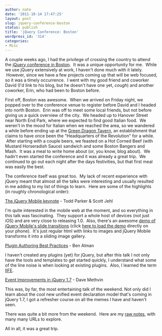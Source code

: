 ```yaml
---
author: nate
date: '2011-10-14 17:47:25'
layout: post
slug: jquery-conference-boston
status: publish
title: 'jQuery Conference: Boston'
wordpress_id: '314'
categories:
- Misc
---
```


A couple weeks ago, I had the privilege of crossing the country to attend the <a href="http://events.jquery.org/2011/boston/">jQuery conference in Boston</a>.  It was a unique opportunity for me.  While we use jQuery extensively at work, I haven't done much with it lately.  However, since we have a few projects coming up that will be web focused, so it was a timely occurrence.  I went with my good friend and coworker David (I'd link to his blog, but he doesn't have one yet, *cough*) and another coworker, Erin, who had been to Boston before.

First off, Boston was awesome.  When we arrived on Friday night, we popped over to the conference venue to register before David and I headed into north Boston.  Erin was off to meet some local friends, but not before giving us a quick overview of the city.  We headed up to Hanover Street near North End Park, where we expected to find good Italian food.  We weren't in the mood for Italian when we reached the area, so we wandered a while before ending up at the <a href="http://greendragonboston.com/">Green Dragon Tavern</a>, an establishment that claims to have once been the "Headquarters of the Revolution" for a while.  After starting with a couple beers, we feasted on a Hot Corned Beef (with Mustard Horseradish Sauce) sandwich and some Boston Bangers and Mash.  It was a meal to write home about (or, you know, blog about).  We hadn't even started the conference and it was already a great trip.  We continued to go out each night after the days festivities, but that first meal was easily the best.

The conference itself was great too.  My lack of recent experience with jQuery meant that almost all the talks were interesting and usually resulted in me adding to my list of things to learn.  Here are some of the highlights (in roughly chronological order):

<a href="http://speakerdeck.com/u/scottjehl/p/todd-parker-scott-jehl-jquery-mobile-keynote-2011">The jQuery Mobile keynote</a> - Todd Parker &amp; Scott Jehl

I'm quite interested in the mobile web at the moment, and so everything in this talk was fascinating.  They support a whole host of devices (not just iOS) and are very close to releasing 1.0.  Also, there's an awesome <a href="http://filamentgroup.com/lab/jquery_mobile_pagination_plugin/">demo of jQuery Mobile's slide transitions</a> (click <a href="http://filamentgroup.com/examples/jqm-pagination/demo/">here to load the demo</a> directly on your phone).  It's just regular html with links to images and jQuery Mobile transforms it into a sliding image gallery.

<a href="https://github.com/cowboy/talks/blob/master/jquery-plugin-authoring.js">Plugin Authoring Best Practices</a> - Ben Alman

I haven't created any plugins (yet) for jQuery, but after this talk I not only have the tools and templates to get started quickly, I understand what some of the line noise is when looking at existing plugins.  Also, I learned the term <a href="http://benalman.com/news/2010/11/immediately-invoked-function-expression/">IIFE</a>.

<a href="http://www.slideshare.net/dmethvin/jquery-17-events">Event Improvements in jQuery 1.7</a> - Dave Methvin

This was, by far, the most entertaining talk of the weekend. Not only did I learn about the cool new unified event declaration model that's coming in jQuery 1.7, I got a refresher course on all the memes I have and haven't seen.

There was quite a bit more from the weekend.  Here are my <a href="http://endot.org/wp-content/uploads/2011/10/jqcon-boston-2011.txt">raw notes</a>, with many many URLs to explore.

All in all, it was a great trip.